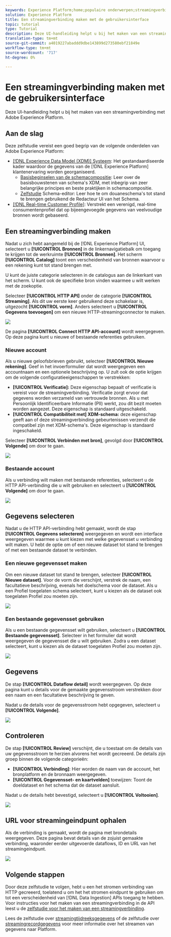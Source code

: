 ```yaml
---
keywords: Experience Platform;home;populaire onderwerpen;streamingverbinding;maak streamingverbinding;ui-handleiding;zelfstudie;maak een streamingverbinding;streaming opname;opname;
solution: Experience Platform
title: Een streamingverbinding maken met de gebruikersinterface
topic: tutorial
type: Tutorial
description: Deze UI-handleiding helpt u bij het maken van een streamingverbinding met Adobe Experience Platform.
translation-type: tm+mt
source-git-commit: a4019227abaddd9dbe143899d273580ebf21849e
workflow-type: tm+mt
source-wordcount: '717'
ht-degree: 0%

---
```



# Een streamingverbinding maken met de gebruikersinterface

Deze UI-handleiding helpt u bij het maken van een streamingverbinding met Adobe Experience Platform.

## Aan de slag

Deze zelfstudie vereist een goed begrip van de volgende onderdelen van Adobe Experience Platform:

- [[!DNL Experience Data Model (XDM)] Systeem](../../../../../xdm/home.md): Het gestandaardiseerde kader waardoor de gegevens van de  [!DNL Experience Platform] klantenervaring worden georganiseerd.
   - [Basisbeginselen van de schemacompositie](../../../../../xdm/schema/composition.md): Leer over de basisbouwstenen van schema&#39;s XDM, met inbegrip van zeer belangrijke principes en beste praktijken in schemacompositie.
   - [Zelfstudie](../../../../../xdm/tutorials/create-schema-ui.md) Schema-editor: Leer hoe te om douaneschema&#39;s tot stand te brengen gebruikend de Redacteur UI van het Schema.
- [[!DNL Real-time Customer Profile]](../../../../../profile/home.md): Verstrekt een verenigd, real-time consumentenprofiel dat op bijeengevoegde gegevens van veelvoudige bronnen wordt gebaseerd.

## Een streamingverbinding maken

Nadat u zich hebt aangemeld bij de [!DNL Experience Platform] UI, selecteert u **[!UICONTROL Bronnen]** in de linkernavigatiebalk om toegang te krijgen tot de werkruimte **[!UICONTROL Bronnen]**. Het scherm **[!UICONTROL Catalog]** toont een verscheidenheid van bronnen waarvoor u een rekening kunt tot stand brengen met.

U kunt de juiste categorie selecteren in de catalogus aan de linkerkant van het scherm. U kunt ook de specifieke bron vinden waarmee u wilt werken met de zoekoptie.

Selecteer **[!UICONTROL HTTP API]** onder de categorie **[!UICONTROL Streaming]**. Als dit uw eerste keer gebruikend deze schakelaar is, uitgezocht **[!UICONTROL vorm]**. Anders selecteert u **[!UICONTROL Gegevens toevoegen]** om een nieuwe HTTP-streamingconnector te maken.

![](../../../../images/tutorials/create/http/catalog.png)

De pagina **[!UICONTROL Connect HTTP API-account]** wordt weergegeven. Op deze pagina kunt u nieuwe of bestaande referenties gebruiken.

### Nieuwe account

Als u nieuwe geloofsbrieven gebruikt, selecteer **[!UICONTROL Nieuwe rekening]**. Geef in het invoerformulier dat wordt weergegeven een accountnaam en een optionele beschrijving op. U zult ook de optie krijgen om de volgende configuratieeigenschappen te verstrekken:

- **[!UICONTROL Verificatie]:** Deze eigenschap bepaalt of verificatie is vereist voor de streamingverbinding. Verificatie zorgt ervoor dat gegevens worden verzameld van vertrouwde bronnen. Als u met Persoonlijk Identificeerbare Informatie (PII) werkt, zou dit bezit moeten worden aangezet. Deze eigenschap is standaard uitgeschakeld.
- **[!UICONTROL Compatibiliteit met] XDM-schema:** deze eigenschap geeft aan of deze streamingverbinding gebeurtenissen verzendt die compatibel zijn met XDM-schema&#39;s. Deze eigenschap is standaard ingeschakeld.

Selecteer **[!UICONTROL Verbinden met bron]**, gevolgd door **[!UICONTROL Volgende]** om door te gaan.

![](../../../../images/tutorials/create/http/new-account.png)

### Bestaande account

Als u verbinding wilt maken met bestaande referenties, selecteert u de HTTP API-verbinding die u wilt gebruiken en selecteert u **[!UICONTROL Volgende]** om door te gaan.

![](../../../../images/tutorials/create/http/existing-account.png)

## Gegevens selecteren

Nadat u de HTTP API-verbinding hebt gemaakt, wordt de stap **[!UICONTROL Gegevens selecteren]** weergegeven en wordt een interface weergegeven waarmee u kunt kiezen met welke gegevensset u verbinding wilt maken. U hebt de optie om of een nieuwe dataset tot stand te brengen of met een bestaande dataset te verbinden.

### Een nieuwe gegevensset maken

Om een nieuwe dataset tot stand te brengen, selecteer **[!UICONTROL Nieuwe dataset]**. Voor de vorm die verschijnt, verstrek de naam, een facultatieve beschrijving, evenals het doelschema voor de dataset. Als u een Profiel toegelaten schema selecteert, kunt u kiezen als de dataset ook toegelaten Profiel zou moeten zijn.

![](../../../../images/tutorials/create/http/new-dataset.png)

### Een bestaande gegevensset gebruiken

Als u een bestaande gegevensset wilt gebruiken, selecteert u **[!UICONTROL Bestaande gegevensset]**. Selecteer in het formulier dat wordt weergegeven de gegevensset die u wilt gebruiken. Zodra u een dataset selecteert, kunt u kiezen als de dataset toegelaten Profiel zou moeten zijn.

![](../../../../images/tutorials/create/http/existing-dataset.png)

## Gegevens

De stap **[!UICONTROL Dataflow detail]** wordt weergegeven. Op deze pagina kunt u details voor de gemaakte gegevensstroom verstrekken door een naam en een facultatieve beschrijving te geven.

Nadat u de details voor de gegevensstroom hebt opgegeven, selecteert u **[!UICONTROL Volgende]**.

![](../../../../images/tutorials/create/http/dataflow-detail.png)

## Controleren

De stap **[!UICONTROL Review]** verschijnt, die u toestaat om de details van uw gegevensstroom te herzien alvorens het wordt gecreeerd. De details zijn groep binnen de volgende categorieën:

- **[!UICONTROL Verbinding]**: Hier worden de naam van de account, het bronplatform en de bronnaam weergegeven.
- **[!UICONTROL Gegevensset- en kaartvelden]** toewijzen: Toont de doeldataset en het schema dat de dataset aansluit.

Nadat u de details hebt bevestigd, selecteert u **[!UICONTROL Voltooien]**.

![](../../../../images/tutorials/create/http/review.png)

## URL voor streamingeindpunt ophalen

Als de verbinding is gemaakt, wordt de pagina met brondetails weergegeven. Deze pagina bevat details van de zojuist gemaakte verbinding, waaronder eerder uitgevoerde dataflows, ID en URL van het streamingeindpunt.

![](../../../../images/tutorials/create/http/get-streaming-url.png)

## Volgende stappen

Door deze zelfstudie te volgen, hebt u een het stromen verbinding van HTTP gecreeerd, toelatend u om het het stromen eindpunt te gebruiken om tot een verscheidenheid van [!DNL Data Ingestion] APIs toegang te hebben. Voor instructies voor het maken van een streamingverbinding in de API leest u de [zelfstudie voor het maken van een streamingverbinding](../../../api/create/streaming/http.md).

Lees de zelfstudie over [streamingtijdreeksgegevens](../../../../../ingestion/tutorials/streaming-time-series-data.md) of de zelfstudie over [streamingrecordgegevens](../../../../../ingestion/tutorials/streaming-record-data.md) voor meer informatie over het streamen van gegevens naar Platform.
